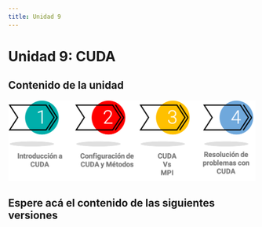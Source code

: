 ```yaml
---
title: Unidad 9
---
```

# Unidad 9: CUDA

## Contenido de la unidad

<img src="images/contenidoU9.png"/>

## Espere acá el contenido de las siguientes versiones
